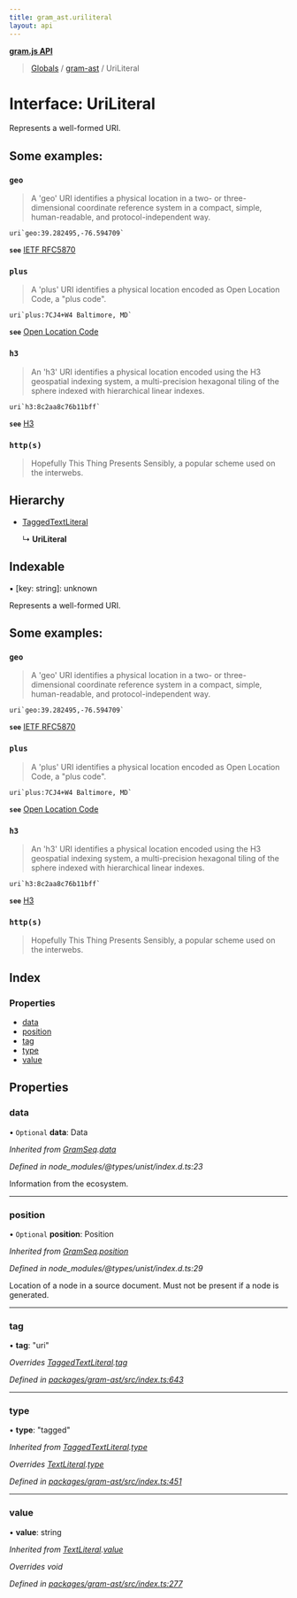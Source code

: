 ```yaml
---
title: gram_ast.uriliteral
layout: api
---
```


**[gram.js API](../README.md)**

> [Globals](../globals.md) / [gram-ast](../modules/gram_ast.md) / UriLiteral

# Interface: UriLiteral

Represents a well-formed URI.

## Some examples:

### `geo`

> A 'geo' URI identifies a physical location in a two- or three-dimensional
> coordinate reference system in a compact, simple, human-readable, and
> protocol-independent way.

```
uri`geo:39.282495,-76.594709`
```

**`see`** [IETF RFC5870](https://tools.ietf.org/html/rfc5870)

### `plus`

> A 'plus' URI identifies a physical location encoded as
> Open Location Code, a "plus code".

```
uri`plus:7CJ4+W4 Baltimore, MD`
```

**`see`** [Open Location Code](https://github.com/google/open-location-code)

### `h3`

> An 'h3' URI identifies a physical location encoded using
> the H3 geospatial indexing system, a multi-precision hexagonal
> tiling of the sphere indexed with hierarchical linear indexes.

```
uri`h3:8c2aa8c76b11bff`
```

**`see`** [H3](https://h3geo.org)

### `http(s)`

> Hopefully This Thing Presents Sensibly, a popular scheme used
>on the interwebs.

## Hierarchy

* [TaggedTextLiteral](gram_ast.taggedtextliteral.md)

  ↳ **UriLiteral**

## Indexable

▪ [key: string]: unknown

Represents a well-formed URI.

## Some examples:

### `geo`

> A 'geo' URI identifies a physical location in a two- or three-dimensional
> coordinate reference system in a compact, simple, human-readable, and
> protocol-independent way.

```
uri`geo:39.282495,-76.594709`
```

**`see`** [IETF RFC5870](https://tools.ietf.org/html/rfc5870)

### `plus`

> A 'plus' URI identifies a physical location encoded as
> Open Location Code, a "plus code".

```
uri`plus:7CJ4+W4 Baltimore, MD`
```

**`see`** [Open Location Code](https://github.com/google/open-location-code)

### `h3`

> An 'h3' URI identifies a physical location encoded using
> the H3 geospatial indexing system, a multi-precision hexagonal
> tiling of the sphere indexed with hierarchical linear indexes.

```
uri`h3:8c2aa8c76b11bff`
```

**`see`** [H3](https://h3geo.org)

### `http(s)`

> Hopefully This Thing Presents Sensibly, a popular scheme used
>on the interwebs.

## Index

### Properties

* [data](gram_ast.uriliteral.md#data)
* [position](gram_ast.uriliteral.md#position)
* [tag](gram_ast.uriliteral.md#tag)
* [type](gram_ast.uriliteral.md#type)
* [value](gram_ast.uriliteral.md#value)

## Properties

### data

• `Optional` **data**: Data

*Inherited from [GramSeq](gram_ast.gramseq.md).[data](gram_ast.gramseq.md#data)*

*Defined in node_modules/@types/unist/index.d.ts:23*

Information from the ecosystem.

___

### position

• `Optional` **position**: Position

*Inherited from [GramSeq](gram_ast.gramseq.md).[position](gram_ast.gramseq.md#position)*

*Defined in node_modules/@types/unist/index.d.ts:29*

Location of a node in a source document.
Must not be present if a node is generated.

___

### tag

•  **tag**: \"uri\"

*Overrides [TaggedTextLiteral](gram_ast.taggedtextliteral.md).[tag](gram_ast.taggedtextliteral.md#tag)*

*Defined in [packages/gram-ast/src/index.ts:643](https://github.com/gram-data/gram-js/blob/6df7c85/packages/gram-ast/src/index.ts#L643)*

___

### type

•  **type**: \"tagged\"

*Inherited from [TaggedTextLiteral](gram_ast.taggedtextliteral.md).[type](gram_ast.taggedtextliteral.md#type)*

*Overrides [TextLiteral](gram_ast.textliteral.md).[type](gram_ast.textliteral.md#type)*

*Defined in [packages/gram-ast/src/index.ts:451](https://github.com/gram-data/gram-js/blob/6df7c85/packages/gram-ast/src/index.ts#L451)*

___

### value

•  **value**: string

*Inherited from [TextLiteral](gram_ast.textliteral.md).[value](gram_ast.textliteral.md#value)*

*Overrides void*

*Defined in [packages/gram-ast/src/index.ts:277](https://github.com/gram-data/gram-js/blob/6df7c85/packages/gram-ast/src/index.ts#L277)*

